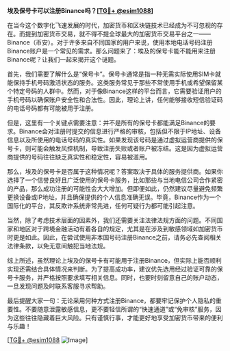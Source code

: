 **埃及保号卡可以注册Binance吗？[[TG💪+ @esim1088](https://t.me/s/esim1088)]**

在当今这个数字化飞速发展的时代，加密货币和区块链技术已经成为不可忽视的存在。而提到加密货币交易，就不得不提全球最大的加密货币交易平台之一——Binance（币安）。对于许多来自不同国家的用户来说，使用本地电话号码注册Binance账户是一个常见的需求。那么问题来了：埃及的保号卡能不能用来注册Binance呢？让我们一起来揭开这个谜题。

首先，我们需要了解什么是“保号卡”。保号卡通常是指一种无需实际使用SIM卡就能保持手机号码激活状态的服务。这类服务常见于那些不常使用手机或希望保留某个特定号码的人群中。然而，对于像Binance这样的平台而言，它需要验证用户的手机号码以确保账户安全性和合法性。因此，理论上讲，任何能够接收短信验证码的电话号码都有可能被用于注册。

但是，这里有一个关键点需要注意：并不是所有的保号卡都能满足Binance的要求。Binance会对注册时提交的信息进行严格的审核，包括但不限于IP地址、设备信息以及所使用的电话号码的真实性。如果发现该号码是通过虚拟运营商提供的保号卡，则可能会触发风控机制，导致注册失败或者账户被冻结。这是因为虚拟运营商提供的号码往往缺乏真实性和稳定性，容易被滥用。

那么，埃及的保号卡是否属于这种情况呢？答案取决于具体的服务提供商。如果你选择了一个信誉良好且广泛使用的保号卡服务，比如那些与当地电信公司合作紧密的产品，那么成功注册的可能性会大大增加。但即便如此，仍然建议尽量避免频繁更换设备或IP地址，并且确保提供的个人信息准确无误。毕竟，Binance作为一个国际化的平台，其反欺诈系统非常先进，任何可疑行为都可能引起注意。

当然，除了考虑技术层面的因素外，我们还需要关注法律法规方面的问题。不同国家和地区对于跨境金融活动有着各自的规定，尤其是在涉及到敏感领域如加密货币时更是如此。因此，在尝试使用非本国号码注册Binance之前，请务必先查阅相关法律条款，以免无意间触犯当地法规。

综上所述，虽然理论上埃及的保号卡有可能用于注册Binance，但实际上能否顺利实现还需结合具体情况来判断。为了提高成功率，建议优先选用经过验证可靠的保号卡服务，并严格按照要求填写相关信息。同时，也要时刻留意自己的账户动态，一旦发现问题及时联系客服寻求帮助。

最后提醒大家一句：无论采用何种方式注册Binance，都要牢记保护个人隐私的重要性。不要随意泄露敏感信息，更不要轻信所谓的“快速通道”或“免审核”服务，因为这些往往隐藏着巨大风险。只有谨慎行事，才能更好地享受加密货币带来的便利与乐趣！

[[TG💪+ @esim1088](https://t.me/s/esim1088) ![Image](https://i.postimg.cc/4NQfJmqS/Snipaste-2025-05-13-00-14-12.png)]